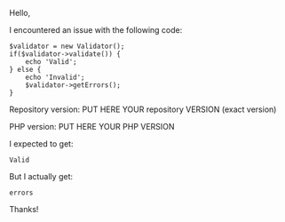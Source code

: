 Hello,

I encountered an issue with the following code:

```phpt
$validator = new Validator();
if($validator->validate()) {
    echo 'Valid';
} else {
    echo 'Invalid';
    $validator->getErrors();
}
```

Repository version: PUT HERE YOUR repository VERSION (exact version)

PHP version: PUT HERE YOUR PHP VERSION

I expected to get:

```phpt
Valid
```

But I actually get:

```phpt
errors
```

Thanks!
